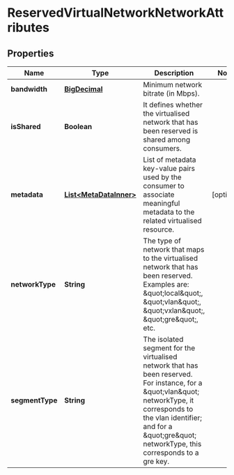 
# ReservedVirtualNetworkNetworkAttributes

## Properties
Name | Type | Description | Notes
------------ | ------------- | ------------- | -------------
**bandwidth** | [**BigDecimal**](BigDecimal.md) | Minimum network bitrate (in Mbps). | 
**isShared** | **Boolean** | It defines whether the virtualised network that has been reserved is shared among consumers. | 
**metadata** | [**List&lt;MetaDataInner&gt;**](MetaDataInner.md) | List of metadata key-value pairs used by the consumer to associate meaningful metadata to the related virtualised resource. |  [optional]
**networkType** | **String** | The type of network that maps to the virtualised network that has been reserved. Examples are: \&quot;local\&quot;, \&quot;vlan\&quot;, \&quot;vxlan\&quot;, \&quot;gre\&quot;, etc. | 
**segmentType** | **String** | The isolated segment for the virtualised network that has been reserved. For instance, for a \&quot;vlan\&quot; networkType, it corresponds to the vlan identifier; and for a \&quot;gre\&quot; networkType, this corresponds to a gre key. | 



